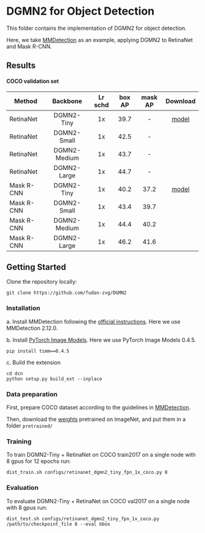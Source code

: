 # DGMN2 for Object Detection

This folder contains the implementation of DGMN2 for object detection.

Here, we take [MMDetection](https://github.com/open-mmlab/mmdetection) as an example, applying DGMN2 to RetinaNet and Mask R-CNN.


## Results

#### COCO validation set

| Method           |   Backbone   | Lr schd | box AP | mask AP | Download |
|------------------|:------------:|:-------:|:------:|:-------:|:--------:|
| RetinaNet        | DGMN2-Tiny   |   1x    |  39.7  |    -    | [model](https://drive.google.com/file/d/14gjw75Cz8iytUFDQP9ioIfiMni6e-xRl/view?usp=sharing) |
| RetinaNet        | DGMN2-Small  |   1x    |  42.5  |    -    |          |
| RetinaNet        | DGMN2-Medium |   1x    |  43.7  |    -    |          |
| RetinaNet        | DGMN2-Large  |   1x    |  44.7  |    -    |          |
| Mask R-CNN       | DGMN2-Tiny   |   1x    |  40.2  |  37.2   | [model](https://drive.google.com/file/d/17vGTzN1dazQ1Euu5mpBMvEro5HafAedT/view?usp=sharing) |
| Mask R-CNN       | DGMN2-Small  |   1x    |  43.4  |  39.7   |          |
| Mask R-CNN       | DGMN2-Medium |   1x    |  44.4  |  40.2   |          |
| Mask R-CNN       | DGMN2-Large  |   1x    |  46.2  |  41.6   |          |


## Getting Started

Clone the repository locally:
```
git clone https://github.com/fudan-zvg/DGMN2
```


### Installation

a. Install MMDetection following the [official instructions](https://github.com/open-mmlab/mmdetection). Here we use MMDetection 2.12.0.

b. Install [PyTorch Image Models](https://github.com/rwightman/pytorch-image-models). Here we use PyTorch Image Models 0.4.5.
```
pip install timm==0.4.5
```

c. Build the extension
```
cd dcn
python setup.py build_ext --inplace
```

### Data preparation

First, prepare COCO dataset according to the guidelines in [MMDetection](https://github.com/open-mmlab/mmdetection).

Then, download the [weights](https://github.com/fudan-zvg/DGMN2) pretrained on ImageNet, and put them in a folder `pretrained/`


### Training
To train DGMN2-Tiny + RetinaNet on COCO train2017 on a single node with 8 gpus for 12 epochs run:

```
dist_train.sh configs/retinanet_dgmn2_tiny_fpn_1x_coco.py 8
```


### Evaluation
To evaluate DGMN2-Tiny + RetinaNet on COCO val2017 on a single node with 8 gpus run:
```
dist_test.sh configs/retinanet_dgmn2_tiny_fpn_1x_coco.py /path/to/checkpoint_file 8 --eval bbox
```
